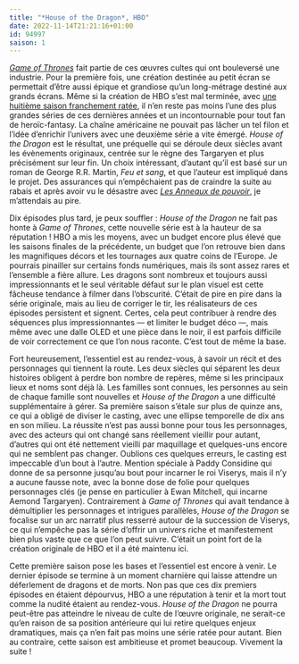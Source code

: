 ```yaml
---
title: "*House of the Dragon*, HBO"
date: 2022-11-14T21:21:16+01:00
id: 94997 
saison: 1
---
```


[*Game of Thrones*](https://voiretmanger.fr/game-of-thrones-weiss-benioff-hbo/) fait partie de ces œuvres cultes qui ont bouleversé une industrie. Pour la première fois, une création destinée au petit écran se permettait d’être aussi épique et grandiose qu’un long-métrage destiné aux grands écrans. Même si la création de HBO s’est mal terminée, avec [une huitième saison franchement ratée](https://voiretmanger.fr/game-of-thrones-weiss-benioff-hbo/#8), il n’en reste pas moins l’une des plus grandes séries de ces dernières années et un incontournable pour tout fan de heroïc-fantasy. La chaîne américaine ne pouvait pas lâcher un tel filon et l’idée d’enrichir l’univers avec une deuxième série a vite émergé. *House of the Dragon* est le résultat, une préquelle qui se déroule deux siècles avant les évènements originaux, centrée sur le règne des Targaryen et plus précisément sur leur fin. Un choix intéressant, d’autant qu’il est basé sur un roman de George R.R. Martin, *Feu et sang*, et que l’auteur est impliqué dans le projet. Des assurances qui n’empêchaient pas de craindre la suite au rabais et après avoir vu le désastre avec [*Les Anneaux de pouvoir*](https://nicolasfurno.fr/serie/seigneur-anneaux-pouvoir-amazon/), je m’attendais au pire.

Dix épisodes plus tard, je peux souffler : *House of the Dragon* ne fait pas honte à *Game of Thrones*, cette nouvelle série est à la hauteur de sa réputation ! HBO a mis les moyens, avec un budget encore plus élevé que les saisons finales de la précédente, un budget que l’on retrouve bien dans les magnifiques décors et les tournages aux quatre coins de l’Europe. Je pourrais pinailler sur certains fonds numériques, mais ils sont assez rares et l’ensemble a fière allure. Les dragons sont nombreux et toujours aussi impressionnants et le seul véritable défaut sur le plan visuel est cette fâcheuse tendance à filmer dans l’obscurité. C’était de pire en pire dans la série originale, mais au lieu de corriger le tir, les réalisateurs de ces épisodes persistent et signent. Certes, cela peut contribuer à rendre des séquences plus impressionnantes — et limiter le budget déco —, mais même avec une dalle OLED et une pièce dans le noir, il est parfois difficile de voir correctement ce que l’on nous raconte. C’est tout de même la base.

Fort heureusement, l’essentiel est au rendez-vous, à savoir un récit et des personnages qui tiennent la route. Les deux siècles qui séparent les deux histoires obligent à perdre bon nombre de repères, même si les principaux lieux et noms sont déjà là. Les familles sont connues, les personnes au sein de chaque famille sont nouvelles et *House of the Dragon* a une difficulté supplémentaire à gérer. Sa première saison s’étale sur plus de quinze ans, ce qui a obligé de diviser le casting, avec une ellipse temporelle de dix ans en son milieu. La réussite n’est pas aussi bonne pour tous les personnages, avec des acteurs qui ont changé sans réellement vieillir pour autant, d’autres qui ont été nettement vieilli par maquillage et quelques-uns encore qui ne semblent pas changer. Oublions ces quelques erreurs, le casting est impeccable d’un bout à l’autre. Mention spéciale à Paddy Considine qui donne de sa personne jusqu’au bout pour incarner le roi Viserys, mais il n’y a aucune fausse note, avec la bonne dose de folie pour quelques personnages clés (je pense en particulier à Ewan Mitchell, qui incarne Aemond Targaryen). Contrairement à *Game of Thrones* qui avait tendance à démultiplier les personnages et intrigues parallèles, *House of the Dragon* se focalise sur un arc narratif plus resserré autour de la succession de Viserys, ce qui n’empêche pas la série d’offrir un univers riche et manifestement bien plus vaste que ce que l’on peut suivre. C’était un point fort de la création originale de HBO et il a été maintenu ici.

Cette première saison pose les bases et l’essentiel est encore à venir. Le dernier épisode se termine à un moment charnière qui laisse attendre un déferlement de dragons et de morts. Non pas que ces dix premiers épisodes en étaient dépourvus, HBO a une réputation à tenir et la mort tout comme la nudité étaient au rendez-vous. *House of the Dragon* ne pourra peut-être pas atteindre le niveau de culte de l’œuvre originale, ne serait-ce qu’en raison de sa position antérieure qui lui retire quelques enjeux dramatiques, mais ça n’en fait pas moins une série ratée pour autant. Bien au contraire, cette saison est ambitieuse et promet beaucoup. Vivement la suite !

